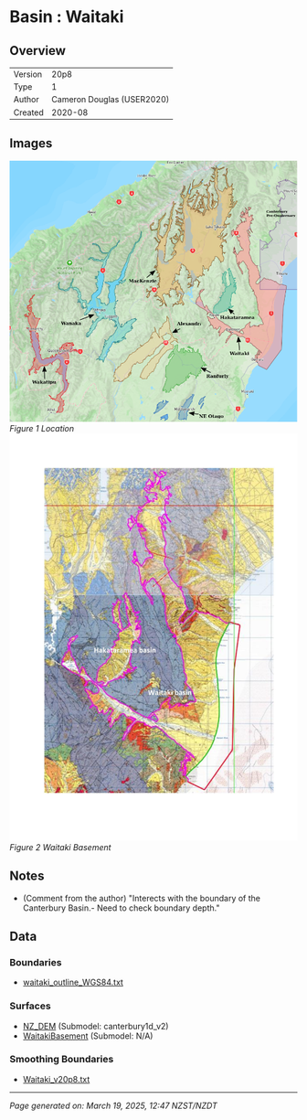 # Basin : Waitaki

## Overview
|         |                     |
|---------|---------------------|
| Version | 20p8           |
| Type    | 1        |
| Author  | Cameron Douglas (USER2020)            |
| Created | 2020-08           |


## Images
![](../images/basins/SI_mid.png)
*Figure 1 Location*
![](../images/basins/waitaki_hakataramea_outline.jpg)
*Figure 2 Waitaki Basement*

## Notes
- (Comment from the author) "Interects with the boundary of the Canterbury Basin.- Need to check boundary depth."

## Data
### Boundaries
- [waitaki_outline_WGS84.txt](../../velocity_modelling/Data/USER20_BASINS/waitaki_outline_WGS84.txt)

### Surfaces
- [NZ_DEM](../../velocity_modelling/Data/DEM/NZ_DEM_HD.in) (Submodel: canterbury1d_v2)
- [WaitakiBasement](../../velocity_modelling/Data/USER20_BASINS/wai-hak_WGS84.in) (Submodel: N/A)

### Smoothing Boundaries
- [Waitaki_v20p8.txt](../../velocity_modelling/Data/Boundaries/Smoothing/Waitaki_v20p8.txt)

---
*Page generated on: March 19, 2025, 12:47 NZST/NZDT*
